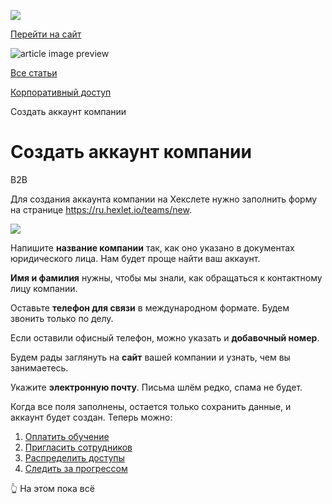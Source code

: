 [![](https://files.carrotquest.app/knowledge-bases-images/logos/64033/1726575914708-nb7xvabz.png)](/)

[Перейти на сайт](https://ru.hexlet.io)

![article image preview]()

[Все статьи](/)

[Корпоративный доступ](/category/4315)

Создать аккаунт компании

# Создать аккаунт компании

B2B

Для создания аккаунта компании на Хекслете нужно заполнить форму на странице <https://ru.hexlet.io/teams/new>.

![](https://files.carrotquest.app/knowledge-bases-images/articles/64033/64033-1727363819288-52rlum68.png)

Напишите **название компании** так, как оно указано в документах юридического лица. Нам будет проще найти ваш аккаунт.

**Имя и фамилия** нужны, чтобы мы знали, как обращаться к контактному лицу компании.

Оставьте **телефон для связи** в международном формате. Будем звонить только по делу.

Если оставили офисный телефон, можно указать и **добавочный номер**.

Будем рады заглянуть на **сайт** вашей компании и узнать, чем вы занимаетесь.

Укажите **электронную почту**. Письма шлём редко, спама не будет.

Когда все поля заполнены, остается только cохранить данные, и аккаунт будет создан. Теперь можно:

1. [Оплатить обучение](https://help.hexlet.io/ru/articles/111765-oplatit-obuchenie)
2. [Пригласить сотрудников](https://help.hexlet.io/ru/articles/111750-priglasit-sotrudnikov)
3. [Распределить доступы](https://help.hexlet.io/ru/articles/111770-raspredelit-dostupy)
4. [Следить за прогрессом](https://help.hexlet.io/ru/articles/111755-sledit-za-progressom)

👆 На этом пока всё